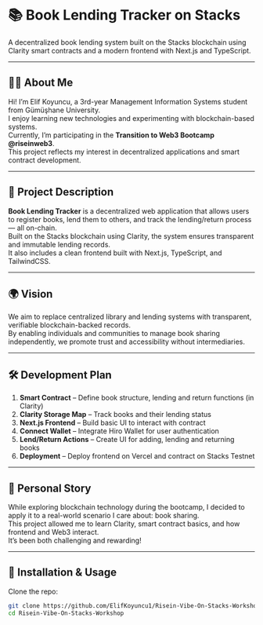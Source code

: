 # 📚 Book Lending Tracker on Stacks

A decentralized book lending system built on the Stacks blockchain using Clarity smart contracts and a modern frontend with Next.js and TypeScript.

---

## 👩‍💻 About Me

Hi! I’m Elif Koyuncu, a 3rd-year Management Information Systems student from Gümüşhane University.  
I enjoy learning new technologies and experimenting with blockchain-based systems.  
Currently, I’m participating in the **Transition to Web3 Bootcamp @riseinweb3**.  
This project reflects my interest in decentralized applications and smart contract development.

---

## 🧠 Project Description

**Book Lending Tracker** is a decentralized web application that allows users to register books, lend them to others, and track the lending/return process — all on-chain.  
Built on the Stacks blockchain using Clarity, the system ensures transparent and immutable lending records.  
It also includes a clean frontend built with Next.js, TypeScript, and TailwindCSS.

---

## 🌍 Vision

We aim to replace centralized library and lending systems with transparent, verifiable blockchain-backed records.  
By enabling individuals and communities to manage book sharing independently, we promote trust and accessibility without intermediaries.

---

## 🛠 Development Plan

1. **Smart Contract** – Define book structure, lending and return functions (in Clarity)  
2. **Clarity Storage Map** – Track books and their lending status  
3. **Next.js Frontend** – Build basic UI to interact with contract  
4. **Connect Wallet** – Integrate Hiro Wallet for user authentication  
5. **Lend/Return Actions** – Create UI for adding, lending and returning books  
6. **Deployment** – Deploy frontend on Vercel and contract on Stacks Testnet

---

## 💬 Personal Story

While exploring blockchain technology during the bootcamp, I decided to apply it to a real-world scenario I care about: book sharing.  
This project allowed me to learn Clarity, smart contract basics, and how frontend and Web3 interact.  
It’s been both challenging and rewarding!

---

## 🚀 Installation & Usage

Clone the repo:
```bash
git clone https://github.com/ElifKoyuncu1/Risein-Vibe-On-Stacks-Workshop.git
cd Risein-Vibe-On-Stacks-Workshop


